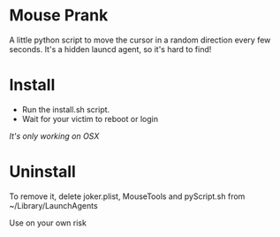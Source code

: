 # Mouse Prank
A little python script to move the cursor in a random direction every few seconds.
It's a hidden launcd agent, so it's hard to find!

# Install
- Run the install.sh script.
- Wait for your victim to reboot or login

*It's only working on OSX*

# Uninstall
To remove it, delete joker.plist, MouseTools and pyScript.sh from ~/Library/LaunchAgents


Use on your own risk

